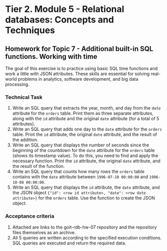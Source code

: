 # Tier 2. Module 5 - Relational databases: Concepts and Techniques

## Homework for Topic 7 - Additional built-in SQL functions. Working with time

The goal of this exercise is to practice using basic SQL time functions and work a little with JSON attributes. These skills are essential for solving real-world problems in analytics, software development, and big data processing.

### Technical Task

1. Write an SQL query that extracts the year, month, and day from the `date` attribute for the `orders` table. Print them as three separate attributes, along with the `id` attribute and the original `date` attribute (for a total of 5 attributes).
2. Write an SQL query that adds one day to the `date` attribute for the `orders` table. Print the `id` attribute, the original `date` attribute, and the result of the addition.
3. Write an SQL query that displays the number of seconds since the beginning of the countdown for the `date` attribute for the `orders` table (shows its timestamp value). To do this, you need to find and apply the necessary function. Print the `id` attribute, the original `date` attribute, and the result of the function.
4. Write an SQL query that counts how many rows the `orders` table contains with the `date` attribute between `1996-07-10 00:00:00` and `1996-10-08 00:00:00`.
5. Write an SQL query that displays the `id` attribute, the `date` attribute, and the JSON object `{"id": <row id attribute>, "date": <row date attribute>}` for the `orders` table. Use the function to create the JSON object.

### Acceptance criteria

1. Attached are links to the goit-rdb-hw-07 repository and the repository files themselves as an archive.
2. All 5 queries are written according to the specified execution conditions. SQL queries are executed and return the required data.
